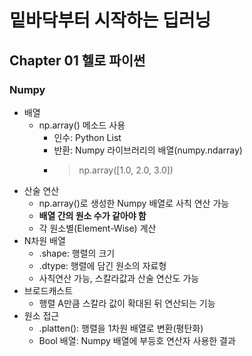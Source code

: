 # 밑바닥부터 시작하는 딥러닝
## Chapter 01 헬로 파이썬
### Numpy
- 배열
    - np.array() 메소드 사용
        - 인수: Python List
        - 반환: Numpy 라이브러리의 배열(numpy.ndarray)
        - > np.array([1.0, 2.0, 3.0])
- 산술 연산
    - np.array()로 생성한 Numpy 배열로 사칙 연산 가능
    - **배열 간의 원소 수가 같아야 함**
    - 각 원소별(Element-Wise) 계산
- N차원 배열
    - .shape: 행렬의 크기
    - .dtype: 행렬에 담긴 원소의 자료형
    - 사칙연산 가능, 스칼라값과 산술 연산도 가능
- 브로드캐스트
    - 행렬 A만큼 스칼라 값이 확대된 뒤 연산되는 기능
- 원소 접근
    - .platten(): 행렬을 1차원 배열로 변환(평탄화)
    - Bool 배열: Numpy 배열에 부등호 연산자 사용한 결과